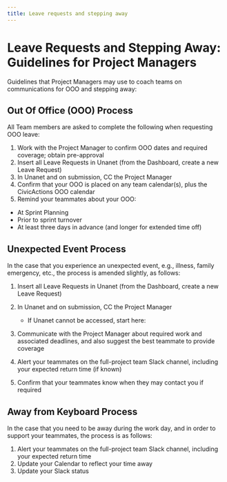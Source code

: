 ```yaml
---
title: Leave requests and stepping away
---
```


# Leave Requests and Stepping Away: Guidelines for Project Managers

Guidelines that Project Managers may use to coach teams on communications for OOO and stepping away:

## Out Of Office (OOO) Process

All Team members are asked to complete the following when requesting OOO leave:

1. Work with the Project Manager to confirm OOO dates and required coverage; obtain pre-approval
1. Insert all Leave Requests in Unanet (from the Dashboard, create a new Leave Request)
1. In Unanet and on submission, CC the Project Manager
1. Confirm that your OOO is placed on any team calendar(s), plus the CivicActions OOO calendar
1. Remind your teammates about your OOO:

- At Sprint Planning
- Prior to sprint turnover
- At least three days in advance (and longer for extended time off)

## Unexpected Event Process

In the case that you experience an unexpected event, e.g., illness, family emergency, etc., the process is amended slightly, as follows:

1. Insert all Leave Requests in Unanet (from the Dashboard, create a new Leave Request)

1. In Unanet and on submission, CC the Project Manager

    - If Unanet cannot be accessed, start here:

1. Communicate with the Project Manager about required work and associated deadlines, and also suggest the best teammate to provide coverage

1. Alert your teammates on the full-project team Slack channel, including your expected return time (if known)

1. Confirm that your teammates know when they may contact you if required

## Away from Keyboard Process

In the case that you need to be away during the work day, and in order to support your teammates, the process is as follows:

1. Alert your teammates on the full-project team Slack channel, including your expected return time
1. Update your Calendar to reflect your time away
1. Update your Slack status
